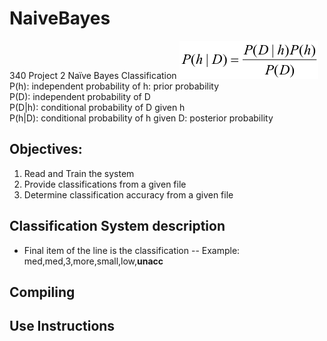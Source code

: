 # NaiveBayes
340 Project 2 Naïve Bayes Classification
![NaiveBayes](<picture1.png>)</br>
P(h): independent probability of h: prior probability</br>
P(D): independent probability of D</br>
P(D|h): conditional probability of D given h</br>
P(h|D): conditional probability of h given D: posterior probability</br>

## Objectives: 
1. Read and Train the system
2. Provide classifications from a given file
3. Determine classification accuracy from a given file

## Classification System description
- Final item of the line is the classification
  -- Example:  med,med,3,more,small,low,<b>unacc</b>

## Compiling 

## Use Instructions
